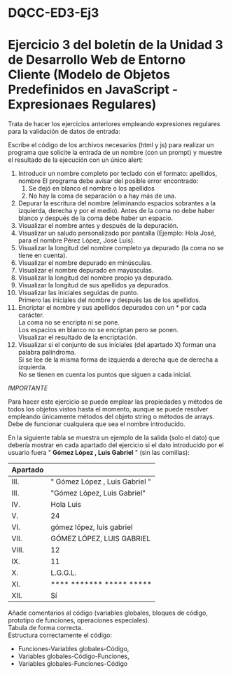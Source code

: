 # DQCC-ED3-Ej3
<h1>Ejercicio 3 del boletín de la Unidad 3 de Desarrollo Web de Entorno Cliente (Modelo de Objetos Predefinidos en JavaScript - Expresionaes Regulares)</h1>
<p>Trata de hacer los ejercicios anteriores empleando expresiones regulares para la validación de datos de entrada:</p>
<p>Escribe el código de los archivos necesarios (html y js) para realizar un programa que solicite la entrada de un nombre (con un prompt) y muestre el resultado de la ejecución con un único alert:</p>
<ol>
<li>Introducir un nombre completo por teclado con el formato: apellidos, nombre El programa debe avisar del posible error encontrado:
<ol>
<li>Se dejó en blanco el nombre o los apellidos</li>
<li>No hay la coma de separación o a hay más de una.</li>
</ol>
</li>
<li>Depurar la escritura del nombre (eliminando espacios sobrantes a la izquierda, derecha y por el medio). Antes de la coma no debe haber blanco y después de la coma debe haber un espacio.</li>
<li>Visualizar el nombre antes y después de la depuración.</li>
<li>Visualizar un saludo personalizado por pantalla (Ejemplo: Hola José, para el nombre Pérez López, José Luis).</li>
<li>Visualizar la longitud del nombre completo ya depurado (la coma no se tiene en cuenta).</li>
<li>Visualizar el nombre depurado en minúsculas.</li>
<li>Visualizar el nombre depurado en mayúsculas.</li>
<li>Visualizar la longitud del nombre propio ya depurado.</li>
<li>Visualizar la longitud de sus apellidos ya depurados.</li>
<li>Visualizar las iniciales seguidas de punto.<br/>Primero las iniciales del nombre y después las de los apellidos.</li>
<li>Encriptar el nombre y sus apellidos depurados con un * por cada carácter.<br/>La coma no se encripta ni se pone.<br/>Los espacios en blanco no se encriptan pero se ponen.<br/>Visualizar el resultado de la encriptación.</li>
<li>Visualizar si el conjunto de sus iniciales (del apartado X) forman una palabra palíndroma.<br/>Si se lee de la misma forma de izquierda a derecha que de derecha a izquierda.<br/>No se tienen en cuenta los puntos que siguen a cada inicial.</li>
</ol>
<em>IMPORTANTE</em>
<p>Para hacer este ejercicio se puede emplear las propiedades y métodos de todos los objetos vistos hasta el momento, aunque se puede resolver empleando únicamente métodos del objeto string o métodos de arrays.<br/>Debe de funcionar cualquiera que sea el nombre introducido.</p>
<p>En la siguiente tabla se muestra un ejemplo de la salida (solo el dato) que debería mostrar en cada apartado del ejercicio si el dato introducido por el usuario fuera " <b>Gómez López , Luis Gabriel</b> " (sin las comillas):</p>
<table>
  <thead>
    <tr>
      <th>Apartado</th>
      <th></th>
    </tr>
  </thead>
  <tbody>
    <tr>
      <td>III.</td>
      <td>"   Gómez   López   ,   Luis   Gabriel   "</td>
    </tr>
    <tr>
      <td>III.</td>
      <td>"Gómez López, Luis Gabriel"</td>
    </tr>
    <tr>
      <td>IV.</td>
      <td>Hola Luis</td>
    </tr>
     <tr>
      <td>V.</td>
      <td>24</td>
    </tr>
     <tr>
      <td>VI.</td>
      <td>gómez lópez, luis gabriel</td>
    </tr>
     <tr>
      <td>VII.</td>
      <td>GÓMEZ LÓPEZ, LUIS GABRIEL</td>
    </tr>
     <tr>
      <td>VIII.</td>
      <td>12</td>
    </tr>
     <tr>
      <td>IX.</td>
      <td>11</td>
    </tr>
     <tr>
      <td>X.</td>
      <td>L.G.G.L.</td>
    </tr>
    <tr>
      <td>XI.</td>
      <td>**** ******* ***** *****</td>
    </tr>
     <tr>
      <td>XII.</td>
      <td>Sí</td>
    </tr>
  </tbody>
</table>
<p>Añade comentarios al código (variables globales, bloques de código, prototipo de funciones, operaciones especiales).<br/>Tabula de forma correcta.<br/>Estructura correctamente el código:</p>
<ul>
<li>Funciones-Variables globales-Código,</li>
<li>Variables globales-Código-Funciones,</li>
<li>Variables globales-Funciones-Código</li>
</ul>
